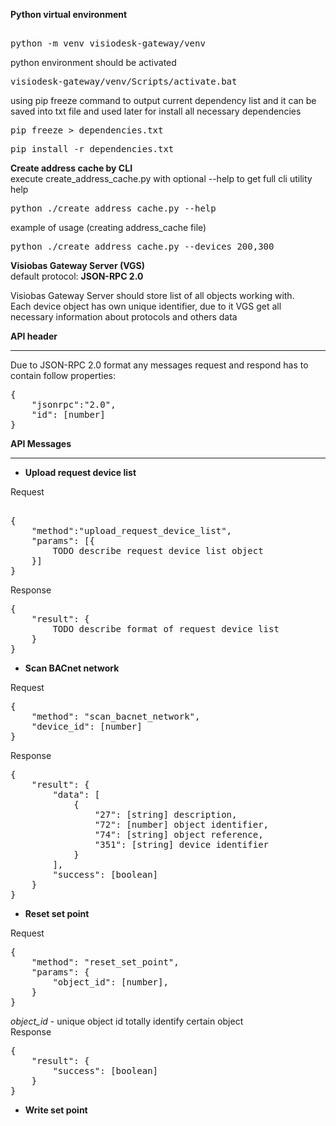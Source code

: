 __Python virtual environment__
<pre>  
python -m venv visiodesk-gateway/venv
</pre>
python environment should be activated
<pre>
visiodesk-gateway/venv/Scripts/activate.bat
</pre>
using pip freeze command to output current dependency list and it can be saved into txt file and used later for install all necessary dependencies
<pre>
pip freeze > dependencies.txt
</pre>
<pre>
pip install -r dependencies.txt
</pre>


__Create address cache by CLI__  
execute create_address_cache.py with optional --help to get full cli utility help    
<pre>
python ./create_address_cache.py --help
</pre>
example of usage (creating address_cache file)  
<pre>
python ./create_address_cache.py --devices 200,300
</pre>


__Visiobas Gateway Server (VGS)__  
default protocol: __JSON-RPC 2.0__

Visiobas Gateway Server should store list of all objects working with.  
Each device object has own unique identifier, due to it VGS get all necessary information about protocols and others data  
  
__API header__  
***
Due to JSON-RPC 2.0 format any messages request and respond has to contain follow properties:
<pre>
{  
    "jsonrpc":"2.0",  
    "id": [number]  
}
</pre>
__API Messages__
***
  
+ __Upload request device list__

Request
<pre>  
{  
    "method":"upload_request_device_list",  
    "params": [{
        TODO describe request device list object
    }]  
}
</pre>
Response  
<pre>
{
    "result": {
        TODO describe format of request device list
    }
}
</pre>

+ __Scan BACnet network__

Request
<pre>
{  
    "method": "scan_bacnet_network",
    "device_id": [number]  
}
</pre>
Response
<pre>
{
    "result": {
        "data": [
            {
                "27": [string] description,
                "72": [number] object identifier,
                "74": [string] object reference,
                "351": [string] device identifier
            }
        ],
        "success": [boolean]
    }
}
</pre>

+ __Reset set point__

Request
<pre>
{  
    "method": "reset_set_point",  
    "params": {  
        "object_id": [number],  
    }  
}
</pre>
_object_id_ - unique object id totally identify certain object  
Response   
<pre>
{
    "result": {
        "success": [boolean]
    }
}
</pre>

+ __Write set point__  